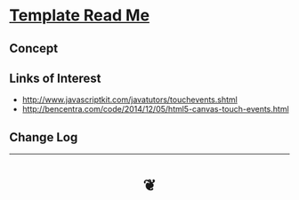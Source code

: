 <span style=display:none; >[You are now in a GitHub source code view - click this link to view Read Me file as a web page]( http://jaanga.github.io/cookbook-html/templates/README.md "View file as a web page." ) </span>


# [Template Read Me]( #README.md )



## Concept


## Links of Interest

* <http://www.javascriptkit.com/javatutors/touchevents.shtml>
* <http://bencentra.com/code/2014/12/05/html5-canvas-touch-events.html>



## Change Log


***

# <center title="hello!" ><a href=javascript:window.scrollTo(0,0); style=text-decoration:none; > ❦ </a></center>

